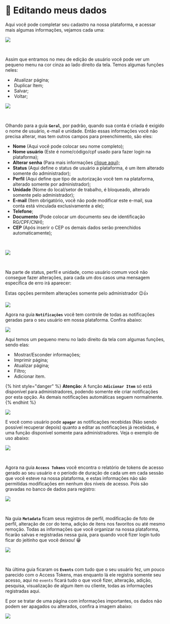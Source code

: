 # 🎲 Editando meus dados

Aqui você pode completar seu cadastro na nossa plataforma, e acessar mais algumas informações, vejamos cada uma:

![](/erp-v2/assets/editando_meus_dados.gif)

<br>

Assim que entramos no meu de edição de usuário você pode ver um pequeno menu na cor cinza ao lado direito da tela. Temos algumas funções neles:

- <img src="/erp-v2/assets/icon_atualizar.png" alt="" data-size="line"> Atualizar página;
- <img src="/erp-v2/assets/icon_duplicar.png" alt="" data-size="line"> Duplicar Item;
- <img src="/erp-v2/assets/icon_salvar.png" alt="" data-size="line"> Salvar;
- <img src="/erp-v2/assets/icon_voltar.png" alt="" data-size="line"> Voltar;

![](/erp-v2/assets/edit_dados_menu_superior.png)

<br>

Olhando para a guia **`Geral`**, por padrão, quando sua conta é criada é exigido o nome de usuário, e-mail e unidade. Então essas informações você não precisa alterar, mas tem outros campos para preenchimento, são eles:

- **Nome** (Aqui você pode colocar seu nome completo);
- **Nome usuário** (Este é nome/código/cpf usado para fazer login na plataforma);
- **Alterar senha** (Para mais informações [clique aqui](/erp-v2/minhas_preferencias/alt_minha_senha.md));
- **Status** (Aqui define o status de usuário a plataforma, é um item alterado somente do administrador);
- **Perfil** (Aqui define que tipo de autorização você tem na plataforma, alterado somente por administrador);
- **Unidade** (Nome do local/setor de trabalho, é bloqueado, alterado somente pelo administrador);
- **E-mail** (Item obrigatório, você não pode modificar este e-mail, sua conta está vinculada exclusivamente a ele);
- **Telefone**;
- **Documento** (Pode colocar um documento seu de identificação RG/CPF/CNH);
- **CEP** (Após inserir o CEP os demais dados serão preenchidos automaticamente);

<br>

![](/erp-v2/assets/edit_dados_guia_geral.png)

<br>

Na parte de status, perfil e unidade, como usuário comum você não consegue fazer alterações, para cada um dos casos uma mensagem específica de erro irá aparecer:

Estas opções permitem alterações somente pelo administrador 😉👍

![](/erp-v2/assets/edit_dados_bloqueados.gif)

Agora na guia **`Notificações`** você tem controle de todas as notificações geradas para o seu usuário em nossa plataforma. Confira abaixo:

![](/erp-v2/assets/edit_dados_notificacao.png)

Aqui temos um pequeno menu no lado direito da tela com algumas funções, sendo elas:

- <img src="/erp-v2/assets/icon_exibir.png" alt="" data-size="line"> Mostrar/Esconder informações;
- <img src="/erp-v2/assets/icon_imprimir.png" alt="" data-size="line"> Imprimir página;
- <img src="/erp-v2/assets/icon_atualizar.png" alt="" data-size="line"> Atualizar página;
- <img src="/erp-v2/assets/icon_filtro.png" alt="" data-size="line"> Filtro;
- <img src="/erp-v2/assets/icon_add.png" alt="" data-size="line"> Adicionar item. 

{% hint style="danger" %}
**Atenção:** A função **`Adicionar Item`** só está disponível para administradores, podendo somente ele criar notificações por esta opção. As demais notificações automáticas seguem normalmente.
{% endhint %}

![](/erp-v2/assets/edit_dados_notificacao_menu.png)

E você como usuário pode **`apagar`** as notificações recebidas (Não sendo possível recuperar depois) quanto a editar as notificações já recebidas, é uma função disponível somente para administradores. Veja o exemplo de uso abaixo: 

![](/erp-v2/assets/edit_menu_notificacao_apagar.gif)

<br>

Agora na guia **`Access Tokens`** você encontra o relatório de tokens de acesso gerado ao seu usuário e o período de duração de cada um em cada sessão que você esteve na nossa plataforma, e estas informações não são permitidas modificações em nenhum dos níveis de acesso. Pois são gravadas no banco de dados para registro:

![](/erp-v2/assets/edit_dados_access_token.png)

<br>

Na guia **`Metadata`** ficam seus registros de perfil, modificação de foto de perfil, alteração de cor do tema, adição de itens nos favoritos ou até mesmo remoção. Todas as informações que você organizar na nossa plataforma, ficarão salvas e registradas nessa guia, para quando você fizer login tudo ficar do jeitinho que você deixou! 😁

![](/erp-v2/assets/edit_dados_metadata.png)

<br>

Na última guia ficaram os **`Events`** com tudo que o seu usuário fez, um pouco parecido com o Access Tokens, mas enquanto lá ele registra somente seu acesso, aqui no `events` ficará tudo o que você fizer, alteração, adição, pesquisa, visualização de algum item ou cliente, todas as informações registradas aqui.

E por se tratar de uma página com informações importantes, os dados não podem ser apagados ou alterados, confira a imagem abaixo:

![](/erp-v2/assets/edit_dados_events.png)